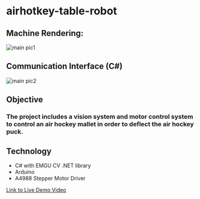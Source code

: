 # airhotkey-table-robot

## Machine Rendering:
![main pic1](https://github.com/BrianCKWang/airhotkey-table-robot/blob/master/assets/files/main-img-01.png)
## Communication Interface (C#)
![main pic2](https://github.com/BrianCKWang/airhotkey-table-robot/blob/master/assets/files/main-img-02.png)

## Objective
### The project includes a vision system and motor control system to control an air hockey mallet  in order to deflect the air hockey puck. 

## Technology
 - C# with EMGU CV .NET library
 - Arduino
 - A4988 Stepper Motor Driver
 
[Link to Live Demo Video](https://www.youtube.com/watch?v=BS8QJHVgoiw)
